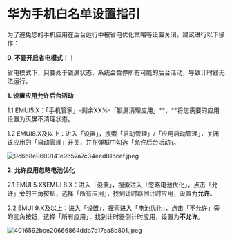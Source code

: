 # 华为手机白名单设置指引

为了避免您的手机应用在后台运行中被省电优化策略等设置关闭，建议进行以下操作：

**0. 不要开启省电模式！！** 

省电模式下，只要处于锁屏状态，系统会暂停所有可能的后台活动，导致计时器无法运行。

**1.  设置应用允许后台活动**

1.1  EMUI5.X：「手机管家」-剩余XX%-「锁屏清理应用」**，**将您需要的应用设置为灭屏不清理状态。

1.2  EMUI8.X及以上：进入「设置」，搜索「启动管理」/「应用启动管理」，关闭该应用的「自动管理」开关，并在弹框中勾选「允许后台活动」。

![9c6b8e9600141e9b57a7c34eed81bcef.jpeg](https://gd-hbimg.huaban.com/94dfb215b0d1825c0db3aa63e6619abfb4b0654810169f-VDbB0Y)

**2.  允许应用忽略电池优化**

2.1  EMUI 5.X&EMUI 8.X：进入「设置」，搜索进入「忽略电池优化」，点击「允许」旁的三角按钮，选择「所有应用」，找到计时器倒计时应用，设置为**允许**。

2.2  EMUI 9.X及以上：进入「设置」，搜索进入「电池优化」，点击「不允许」旁的三角按钮，选择「所有应用」，找到计时器倒计时应用，设置为**不允许**。

![4016592bce20666864ddb7d17ea8b801.jpeg](https://gd-hbimg.huaban.com/9e70591bed8f6ff7f22e795f6668e775b05224421064f8-shPZ2V)
